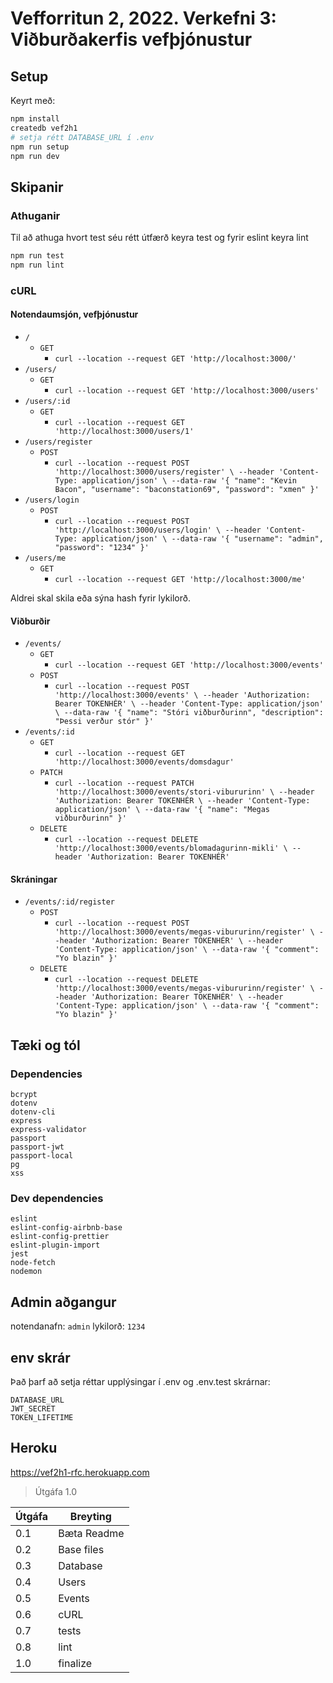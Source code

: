 # Vefforritun 2, 2022. Verkefni 3: Viðburðakerfis vefþjónustur

## Setup

Keyrt með:

```bash
npm install
createdb vef2h1
# setja rétt DATABASE_URL í .env
npm run setup
npm run dev
```

## Skipanir

### Athuganir

Til að athuga hvort test séu rétt útfærð keyra test og fyrir eslint keyra lint

```bash
npm run test
npm run lint
```

### cURL

#### Notendaumsjón, vefþjónustur

* `/`
  * `GET` 
    * `curl --location --request GET 'http://localhost:3000/'`
* `/users/`
  * `GET` 
    * `curl --location --request GET 'http://localhost:3000/users'`
* `/users/:id`
  * `GET` 
    * `curl --location --request GET 'http://localhost:3000/users/1'`
* `/users/register`
  * `POST` 
    * ``
    curl --location --request POST 'http://localhost:3000/users/register' \
--header 'Content-Type: application/json' \
--data-raw '{
    "name": "Kevin Bacon",
    "username": "baconstation69",
    "password": "xmen"
}'
``
* `/users/login`
  * `POST` 
    * ``
    curl --location --request POST 'http://localhost:3000/users/login' \
--header 'Content-Type: application/json' \
--data-raw '{
    "username": "admin",
    "password": "1234"
}'
    ``
* `/users/me`
  * `GET` 
    * `curl --location --request GET 'http://localhost:3000/me'`

Aldrei skal skila eða sýna hash fyrir lykilorð.

#### Viðburðir

* `/events/`
  * `GET` 
    * `curl --location --request GET 'http://localhost:3000/events'`
  * `POST` 
    * ``
    curl --location --request POST 'http://localhost:3000/events' \
--header 'Authorization: Bearer TOKENHÉR' \
--header 'Content-Type: application/json' \
--data-raw '{
    "name": "Stóri viðburðurinn",
    "description": "Þessi verður stór"
}'
    ``
* `/events/:id`
  * `GET` 
    * `curl --location --request GET 'http://localhost:3000/events/domsdagur'`
  * `PATCH` 
    * ``
    curl --location --request PATCH 'http://localhost:3000/events/stori-vibururinn' \
--header 'Authorization: Bearer TOKENHÉR \
--header 'Content-Type: application/json' \
--data-raw '{
    "name": "Megas viðburðurinn"
}'
    ``
  * `DELETE` 
    * ``
    curl --location --request DELETE 'http://localhost:3000/events/blomadagurinn-mikli' \
--header 'Authorization: Bearer TOKENHÉR'
    ``

#### Skráningar

* `/events/:id/register`
  * `POST` 
    * ``
    curl --location --request POST 'http://localhost:3000/events/megas-vibururinn/register' \
--header 'Authorization: Bearer TOKENHÉR' \
--header 'Content-Type: application/json' \
--data-raw '{
    "comment": "Yo blazin"
}'
``
  * `DELETE` 
    * ``
    curl --location --request DELETE 'http://localhost:3000/events/megas-vibururinn/register' \
--header 'Authorization: Bearer TOKENHÉR' \
--header 'Content-Type: application/json' \
--data-raw '{
    "comment": "Yo blazin"
}'
    ``

## Tæki og tól

### Dependencies

```
bcrypt
dotenv
dotenv-cli
express
express-validator
passport
passport-jwt
passport-local
pg
xss
```

### Dev dependencies

```concurrently
eslint
eslint-config-airbnb-base
eslint-config-prettier
eslint-plugin-import
jest
node-fetch
nodemon
```

## Admin aðgangur

notendanafn: `admin`
lykilorð:    `1234`

## env skrár

Það þarf að setja réttar upplýsingar í .env og .env.test skrárnar:

```
DATABASE_URL
JWT_SECRET
TOKEN_LIFETIME
```

## Heroku

https://vef2h1-rfc.herokuapp.com

> Útgáfa 1.0

| Útgáfa | Breyting        |
| ------ | --------------- |
| 0.1    | Bæta Readme     |
| 0.2    | Base files      |
| 0.3    | Database        |
| 0.4    | Users           |
| 0.5    | Events          |
| 0.6    | cURL            |
| 0.7    | tests           |
| 0.8    | lint            |
| 1.0    | finalize        |
